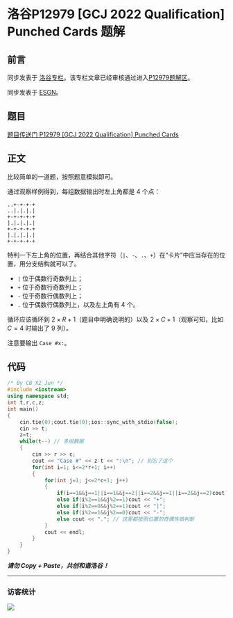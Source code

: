 # 洛谷P12979 [GCJ 2022 Qualification] Punched Cards 题解

## 前言

同步发表于 [洛谷专栏](https://www.luogu.com.cn/article/4uzyid0o)。该专栏文章已经审核通过进入[P12979题解区](https://www.luogu.com.cn/problem/solution/P12979)。

同步发表于 [ESGN](https://etoj.xyz/archives/luogu-p12979-google-code-jam-2022-qualification-punched-cards-solution)。

## 题目

[题目传送门 P12979 [GCJ 2022 Qualification] Punched Cards](https://www.luogu.com.cn/problem/P12979)

## 正文

比较简单的一道题，按照题意模拟即可。

通过观察样例得到，每组数据输出时左上角都是 $4$ 个点：

```plain
..+-+-+-+
..|.|.|.|
+-+-+-+-+
|.|.|.|.|
+-+-+-+-+
|.|.|.|.|
+-+-+-+-+
```
特判一下左上角的位置，再结合其他字符（`|`、`-`、`.`、`+`）在“卡片”中应当存在的位置，用分支结构就可以了。

- `|` 位于偶数行奇数列上；
- `+` 位于奇数行奇数列上；
- `-` 位于奇数行偶数列上；
- `.` 位于偶数行偶数列上，以及左上角有 $4$ 个。

循环应该循环到 $2 \times R + 1$（题目中明确说明的）以及 $2 \times C + 1$（观察可知，比如 $C=4$ 时输出了 $9$ 列）。

注意要输出 `Case #x:`。

## 代码

```cpp
/* By CB_X2_Jun */
#include <iostream>
using namespace std;
int t,r,c,z;
int main()
{
    cin.tie(0);cout.tie(0);ios::sync_with_stdio(false);
    cin >> t;
    z=t;
    while(t--) // 多组数据
    {
        cin >> r >> c;
        cout << "Case #" << z-t << ":\n"; // 别忘了这个
        for(int i=1; i<=2*r+1; i++)
        {
            for(int j=1; j<=2*c+1; j++)
            {
                if(i==1&&j==1||i==1&&j==2||i==2&&j==1||i==2&&j==2)cout << "."; // 特判左上角
                else if(i%2==1&&j%2==1)cout << "+";
                else if(i%2==0&&j%2==1)cout << "|";
                else if(i%2==1&&j%2==0)cout << "-";
                else cout << "."; // 这里都按照位置的奇偶性做判断
            }
            cout << endl;
        }
    }
}
```

***请勿 Copy + Paste，共创和谐洛谷！***

---
### 访客统计
![](https://flagcounter.me/e7K)
